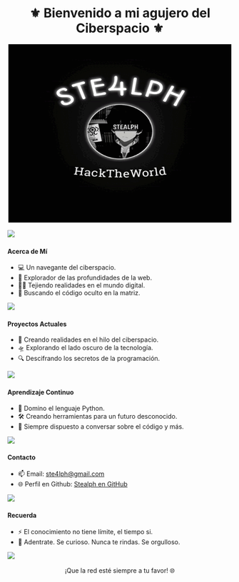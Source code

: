 <h1 align="center">⚜️ Bienvenido a mi agujero del Ciberspacio ⚜️</h1>
<p align="center"><img src="shs.gif" width=500 height=400/></p>

<img src="https://user-images.githubusercontent.com/73097560/115834477-dbab4500-a447-11eb-908a-139a6edaec5c.gif">


#### Acerca de Mí

- 💻 Un navegante del ciberspacio.
- 🔭 Explorador de las profundidades de la web.
- 🧙‍♂️ Tejiendo realidades en el mundo digital.
- 📡 Buscando el código oculto en la matriz.

<img src="https://user-images.githubusercontent.com/73097560/115834477-dbab4500-a447-11eb-908a-139a6edaec5c.gif">


#### Proyectos Actuales

- 🌌 Creando realidades en el hilo del ciberspacio.
- 🛸 Explorando el lado oscuro de la tecnología.
- 🔍 Descifrando los secretos de la programación.

<img src="https://user-images.githubusercontent.com/73097560/115834477-dbab4500-a447-11eb-908a-139a6edaec5c.gif">


#### Aprendizaje Continuo

- 🐍 Domino el lenguaje Python.
- 🛠️ Creando herramientas para un futuro desconocido.
- 💬 Siempre dispuesto a conversar sobre el código y más.

<img src="https://user-images.githubusercontent.com/73097560/115834477-dbab4500-a447-11eb-908a-139a6edaec5c.gif">


#### Contacto

- 📫 Email: ste4lph@gmail.com
- 🌐 Perfil en Github: [Stealph en GitHub](https://github.com/ste4lph)

<img src="https://user-images.githubusercontent.com/73097560/115834477-dbab4500-a447-11eb-908a-139a6edaec5c.gif">


#### Recuerda

- ⚡ El conocimiento no tiene límite, el tiempo si.
- 🌠 Adentrate. Se curioso. Nunca te rindas. Se orgulloso.

<img src="https://user-images.githubusercontent.com/73097560/115834477-dbab4500-a447-11eb-908a-139a6edaec5c.gif">


<p align="center">¡Que la red esté siempre a tu favor! 🌐</p>
